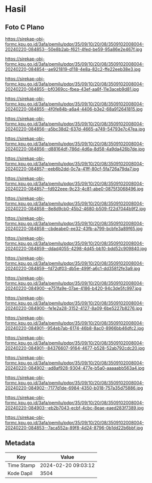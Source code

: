 # Hasil

## Foto C Plano

https://sirekap-obj-formc.kpu.go.id/3afa/pemilu/pdpr/35/09/10/20/08/3509102008004-20240220-084853--50e8b2ab-f621-4fed-be59-95a86e2e467f.jpg

https://sirekap-obj-formc.kpu.go.id/3afa/pemilu/pdpr/35/09/10/20/08/3509102008004-20240220-084854--ae921819-d118-4e8a-82c2-ffe22eeb38e3.jpg

https://sirekap-obj-formc.kpu.go.id/3afa/pemilu/pdpr/35/09/10/20/08/3509102008004-20240220-084855--bf0369cc-fbea-43ef-aa8f-11e3aceb9d81.jpg

https://sirekap-obj-formc.kpu.go.id/3afa/pemilu/pdpr/35/09/10/20/08/3509102008004-20240220-084855--4f0fe84b-a6a4-4406-b3e2-68a912641815.jpg

https://sirekap-obj-formc.kpu.go.id/3afa/pemilu/pdpr/35/09/10/20/08/3509102008004-20240220-084856--a5bc38d2-637d-4665-a749-54793e7c47ea.jpg

https://sirekap-obj-formc.kpu.go.id/3afa/pemilu/pdpr/35/09/10/20/08/3509102008004-20240220-084856--d88164df-786d-4d6a-8d58-4a9da426b7de.jpg

https://sirekap-obj-formc.kpu.go.id/3afa/pemilu/pdpr/35/09/10/20/08/3509102008004-20240220-084857--eeb6b2dd-0c7a-41ff-80cf-5fa726a79da7.jpg

https://sirekap-obj-formc.kpu.go.id/3afa/pemilu/pdpr/35/09/10/20/08/3509102008004-20240220-084857--fd922eee-9c23-4c81-abe0-0875f3068496.jpg

https://sirekap-obj-formc.kpu.go.id/3afa/pemilu/pdpr/35/09/10/20/08/3509102008004-20240220-084858--8e8d9cb0-45b2-4680-b509-f22d7044b9f2.jpg

https://sirekap-obj-formc.kpu.go.id/3afa/pemilu/pdpr/35/09/10/20/08/3509102008004-20240220-084858--cbdeabe0-ee32-43fb-a799-bcbfe3a89f65.jpg

https://sirekap-obj-formc.kpu.go.id/3afa/pemilu/pdpr/35/09/10/20/08/3509102008004-20240220-084859--ddad4055-4298-4d45-bb10-bdd52c909840.jpg

https://sirekap-obj-formc.kpu.go.id/3afa/pemilu/pdpr/35/09/10/20/08/3509102008004-20240220-084859--fd72df03-db5e-499f-a6c1-dd35812fe3a9.jpg

https://sirekap-obj-formc.kpu.go.id/3afa/pemilu/pdpr/35/09/10/20/08/3509102008004-20240220-084900--e751fa9e-07ae-4186-b420-94c3de5fc997.jpg

https://sirekap-obj-formc.kpu.go.id/3afa/pemilu/pdpr/35/09/10/20/08/3509102008004-20240220-084900--fe1e2a28-3152-4127-8a09-6be5227b8276.jpg

https://sirekap-obj-formc.kpu.go.id/3afa/pemilu/pdpr/35/09/10/20/08/3509102008004-20240220-084901--954eb7ab-6174-46b8-8ac0-8966bb46dfc2.jpg

https://sirekap-obj-formc.kpu.go.id/3afa/pemilu/pdpr/35/09/10/20/08/3509102008004-20240220-084901--84376607-9164-4677-b528-52ab792cdc20.jpg

https://sirekap-obj-formc.kpu.go.id/3afa/pemilu/pdpr/35/09/10/20/08/3509102008004-20240220-084902--ad8af928-9304-477e-b5a0-aaaaabb563a4.jpg

https://sirekap-obj-formc.kpu.go.id/3afa/pemilu/pdpr/35/09/10/20/08/3509102008004-20240220-084902--7177d1de-6984-4350-b018-757a35d75886.jpg

https://sirekap-obj-formc.kpu.go.id/3afa/pemilu/pdpr/35/09/10/20/08/3509102008004-20240220-084903--eb2b7043-ecbf-4cbc-8eae-eaed283f7389.jpg

https://sirekap-obj-formc.kpu.go.id/3afa/pemilu/pdpr/35/09/10/20/08/3509102008004-20240220-084853--7aca552a-89f8-4d24-8796-0b1dd22b6bbf.jpg


## Metadata

| Key        | Value               |
| ---------- | ------------------- |
| Time Stamp | 2024-02-20 09:03:12 |
| Kode Dapil | 3504                |



